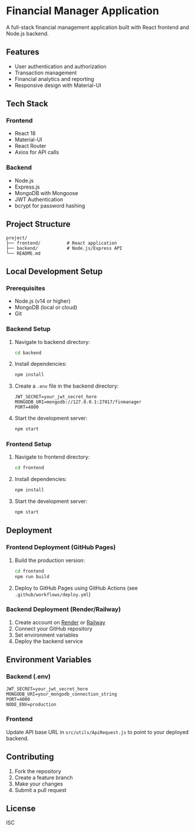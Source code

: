 # Financial Manager Application

A full-stack financial management application built with React frontend and Node.js backend.

## Features

- User authentication and authorization
- Transaction management
- Financial analytics and reporting
- Responsive design with Material-UI

## Tech Stack

### Frontend
- React 18
- Material-UI
- React Router
- Axios for API calls

### Backend
- Node.js
- Express.js
- MongoDB with Mongoose
- JWT Authentication
- bcrypt for password hashing

## Project Structure

```
project/
├── frontend/          # React application
├── backend/           # Node.js/Express API
└── README.md
```

## Local Development Setup

### Prerequisites
- Node.js (v14 or higher)
- MongoDB (local or cloud)
- Git

### Backend Setup
1. Navigate to backend directory:
   ```bash
   cd backend
   ```

2. Install dependencies:
   ```bash
   npm install
   ```

3. Create a `.env` file in the backend directory:
   ```
   JWT_SECRET=your_jwt_secret_here
   MONGODB_URI=mongodb://127.0.0.1:27017/finmanager
   PORT=4000
   ```

4. Start the development server:
   ```bash
   npm start
   ```

### Frontend Setup
1. Navigate to frontend directory:
   ```bash
   cd frontend
   ```

2. Install dependencies:
   ```bash
   npm install
   ```

3. Start the development server:
   ```bash
   npm start
   ```

## Deployment

### Frontend Deployment (GitHub Pages)
1. Build the production version:
   ```bash
   cd frontend
   npm run build
   ```

2. Deploy to GitHub Pages using GitHub Actions (see `.github/workflows/deploy.yml`)

### Backend Deployment (Render/Railway)
1. Create account on [Render](https://render.com) or [Railway](https://railway.app)
2. Connect your GitHub repository
3. Set environment variables
4. Deploy the backend service

## Environment Variables

### Backend (.env)
```
JWT_SECRET=your_jwt_secret_here
MONGODB_URI=your_mongodb_connection_string
PORT=4000
NODE_ENV=production
```

### Frontend
Update API base URL in `src/utils/ApiRequest.js` to point to your deployed backend.

## Contributing

1. Fork the repository
2. Create a feature branch
3. Make your changes
4. Submit a pull request

## License

ISC 
